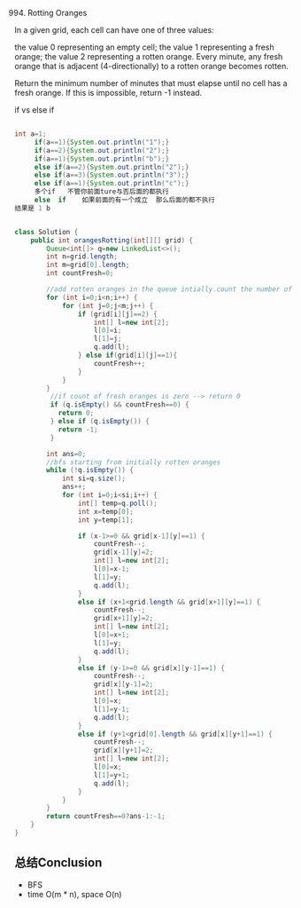 994. Rotting Oranges


In a given grid, each cell can have one of three values:

the value 0 representing an empty cell;
the value 1 representing a fresh orange;
the value 2 representing a rotten orange.
Every minute, any fresh orange that is adjacent (4-directionally) to a rotten orange becomes rotten.

Return the minimum number of minutes that must elapse until no cell has a fresh orange.  If this is impossible, return -1 instead.

if vs else if
```java

int a=1;  
     if(a==1){System.out.println("1");}  
     if(a==2){System.out.println("2");}  
     if(a==1){System.out.println("b");}  
     else if(a==2){System.out.println("2");}  
     else if(a==3){System.out.println("3");}  
     else if(a==1){System.out.println("c");}  
     多个if   不管你前面ture与否后面的都执行  
     else  if    如果前面的有一个成立  那么后面的都不执行
结果是 1 b


class Solution {
    public int orangesRotting(int[][] grid) {
        Queue<int[]> q=new LinkedList<>();
        int n=grid.length;
        int m=grid[0].length;
        int countFresh=0;

        //add rotten oranges in the queue intially.count the number of fresh oranges
        for (int i=0;i<n;i++) {
            for (int j=0;j<m;j++) {
                if (grid[i][j]==2) {
                    int[] l=new int[2];
                    l[0]=i;
                    l[1]=j;
                    q.add(l);
                } else if(grid[i][j]==1){
                    countFresh++;
                }
            }
        }
         //if count of fresh oranges is zero --> return 0
         if (q.isEmpty() && countFresh==0) {
           return 0;
         } else if (q.isEmpty()) {
           return -1;
         }

        int ans=0;
        //bfs starting from initially rotten oranges
        while (!q.isEmpty()) {
            int si=q.size();
            ans++;
            for (int i=0;i<si;i++) {
                int[] temp=q.poll();
                int x=temp[0];
                int y=temp[1];

                if (x-1>=0 && grid[x-1][y]==1) {
                    countFresh--;
                    grid[x-1][y]=2;
                    int[] l=new int[2];
                    l[0]=x-1;
                    l[1]=y;
                    q.add(l);
                }
                else if (x+1<grid.length && grid[x+1][y]==1) {
                    countFresh--;
                    grid[x+1][y]=2;
                    int[] l=new int[2];
                    l[0]=x+1;
                    l[1]=y;
                    q.add(l);
                }
                else if (y-1>=0 && grid[x][y-1]==1) {
                    countFresh--;
                    grid[x][y-1]=2;
                    int[] l=new int[2];
                    l[0]=x;
                    l[1]=y-1;
                    q.add(l);
                }
                else if (y+1<grid[0].length && grid[x][y+1]==1) {
                    countFresh--;
                    grid[x][y+1]=2;
                    int[] l=new int[2];
                    l[0]=x;
                    l[1]=y+1;
                    q.add(l);
                }
            }
        }
        return countFresh==0?ans-1:-1;
    }
}

```

## 总结Conclusion

- BFS
- time O(m * n), space O(n)
